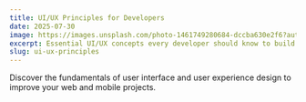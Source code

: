 ```yaml
---
title: UI/UX Principles for Developers
date: 2025-07-30
image: https://images.unsplash.com/photo-1461749280684-dccba630e2f6?auto=format&fit=crop&w=600&q=80
excerpt: Essential UI/UX concepts every developer should know to build user-friendly apps.
slug: ui-ux-principles
---
```


Discover the fundamentals of user interface and user experience design to improve your web and mobile projects.
